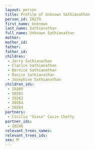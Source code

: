```yaml
---
layout: person
title: Profile of Unknown Sathianathan
person_id: I0279
first_name: Unknown
last_name: Sathianathan
full_name: Unknown Sathianathan
mother: 
mother_id: 
father: 
father_id: 
children:
 - Jerry Sathianathan
 - Clarice Sathianathan
 - Bernice Sathianathan
 - Ranjie Sathianathan
 - Josephine Sathianathan
children_ids:
 - I0280
 - I0281
 - I0282
 - I0283
 - I0284
partners:
 - Cicilia "Sissa" Casie Chetty
partner_ids:
 - I0246
relevant_trees_names:
relevant_trees_ids:
sex: M
---
```


